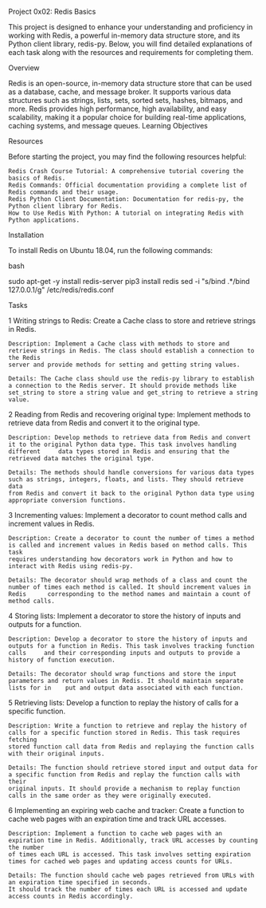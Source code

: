 Project 0x02: Redis Basics


This project is designed to enhance your understanding and proficiency in working with Redis, a powerful in-memory data structure store, and its Python client library, redis-py. Below, you will find detailed explanations of each task along with the resources and requirements for completing them.


Overview

Redis is an open-source, in-memory data structure store that can be used as a database, cache, and message broker. It supports various data structures such as strings, lists, sets, sorted sets, hashes, bitmaps, and more. Redis provides high performance, high availability, and easy scalability, making it a popular choice for building real-time applications, caching systems, and message queues.
Learning Objectives



Resources

Before starting the project, you may find the following resources helpful:

    Redis Crash Course Tutorial: A comprehensive tutorial covering the basics of Redis.
    Redis Commands: Official documentation providing a complete list of Redis commands and their usage.
    Redis Python Client Documentation: Documentation for redis-py, the Python client library for Redis.
    How to Use Redis With Python: A tutorial on integrating Redis with Python applications.

Installation

To install Redis on Ubuntu 18.04, run the following commands:

bash

 sudo apt-get -y install redis-server
 pip3 install redis
 sed -i "s/bind .*/bind 127.0.0.1/g" /etc/redis/redis.conf


Tasks

  1   Writing strings to Redis: Create a Cache class to store and retrieve strings in Redis.

    Description: Implement a Cache class with methods to store and retrieve strings in Redis. The class should establish a connection to the Redis 
    server and provide methods for setting and getting string values.

    Details: The Cache class should use the redis-py library to establish a connection to the Redis server. It should provide methods like 
    set_string to store a string value and get_string to retrieve a string value.

  2  Reading from Redis and recovering original type: Implement methods to retrieve data from Redis and convert it to the original type.

    Description: Develop methods to retrieve data from Redis and convert it to the original Python data type. This task involves handling different     data types stored in Redis and ensuring that the retrieved data matches the original type.

    Details: The methods should handle conversions for various data types such as strings, integers, floats, and lists. They should retrieve data 
    from Redis and convert it back to the original Python data type using appropriate conversion functions.

 3  Incrementing values: Implement a decorator to count method calls and increment values in Redis.

    Description: Create a decorator to count the number of times a method is called and increment values in Redis based on method calls. This task 
    requires understanding how decorators work in Python and how to interact with Redis using redis-py.

    Details: The decorator should wrap methods of a class and count the number of times each method is called. It should increment values in Redis      corresponding to the method names and maintain a count of method calls.

 4  Storing lists: Implement a decorator to store the history of inputs and outputs for a function.

    Description: Develop a decorator to store the history of inputs and outputs for a function in Redis. This task involves tracking function calls     and their corresponding inputs and outputs to provide a history of function execution.

    Details: The decorator should wrap functions and store the input parameters and return values in Redis. It should maintain separate lists for in    put and output data associated with each function.

5    Retrieving lists: Develop a function to replay the history of calls for a specific function.

    Description: Write a function to retrieve and replay the history of calls for a specific function stored in Redis. This task requires fetching 
    stored function call data from Redis and replaying the function calls with their original inputs.

    Details: The function should retrieve stored input and output data for a specific function from Redis and replay the function calls with their 
    original inputs. It should provide a mechanism to replay function calls in the same order as they were originally executed.

 6   Implementing an expiring web cache and tracker: Create a function to cache web pages with an expiration time and track URL accesses.

    Description: Implement a function to cache web pages with an expiration time in Redis. Additionally, track URL accesses by counting the number 
    of times each URL is accessed. This task involves setting expiration times for cached web pages and updating access counts for URLs.

    Details: The function should cache web pages retrieved from URLs with an expiration time specified in seconds. 
    It should track the number of times each URL is accessed and update access counts in Redis accordingly.
